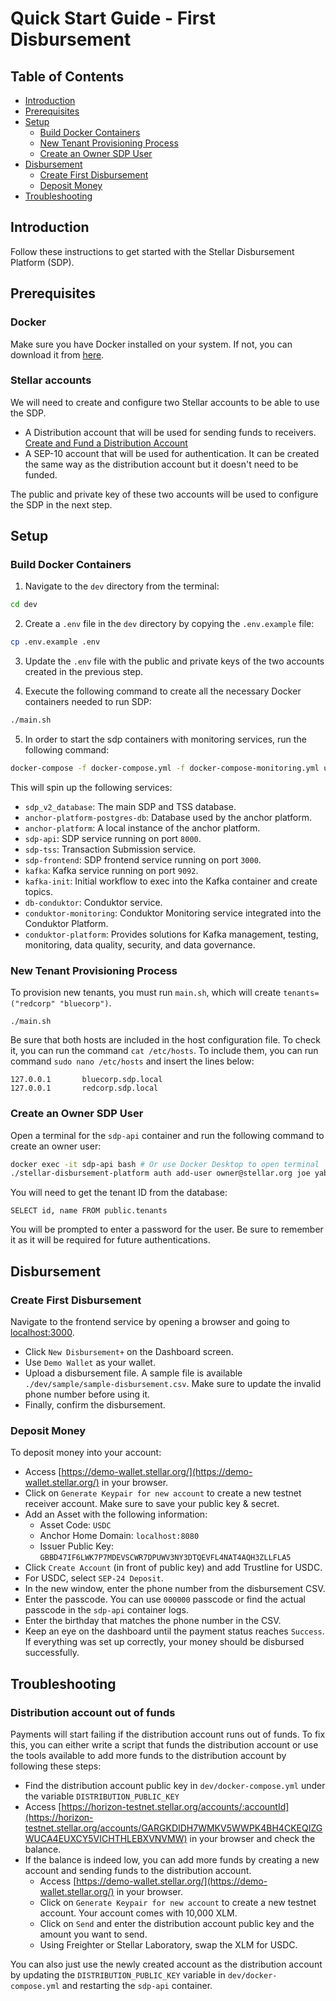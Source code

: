 # Quick Start Guide - First Disbursement

## Table of Contents
  - [Introduction](#introduction)
  - [Prerequisites](#prerequisites)
  - [Setup](#setup)
    - [Build Docker Containers](#build-docker-containers)
    - [New Tenant Provisioning Process](#new-tenant-provisioning-process)
    - [Create an Owner SDP User](#create-an-owner-sdp-user)
  - [Disbursement](#disbursement)
    - [Create First Disbursement](#create-first-disbursement)
    - [Deposit Money](#deposit-money)
  - [Troubleshooting](#troubleshooting)

## Introduction

Follow these instructions to get started with the Stellar Disbursement Platform (SDP).

## Prerequisites

### Docker

Make sure you have Docker installed on your system. If not, you can download it from [here](https://www.docker.com/products/docker-desktop).

### Stellar accounts 
We will need to create and configure two Stellar accounts to be able to use the SDP. 
* A Distribution account that will be used for sending funds to receivers. [Create and Fund a Distribution Account](https://developers.stellar.org/docs/stellar-disbursement-platform/getting-started#create-and-fund-a-distribution-account)
* A SEP-10 account that will be used for authentication. It can be created the same way as the distribution account but it doesn't need to be funded.

The public and private key of these two accounts will be used to configure the SDP in the next step.

## Setup

### Build Docker Containers

1. Navigate to the `dev` directory from the terminal:
```sh
cd dev
```

2. Create a `.env` file in the `dev` directory by copying the `.env.example` file:
```sh
cp .env.example .env
```

3. Update the `.env` file with the public and private keys of the two accounts created in the previous step.

4. Execute the following command to create all the necessary Docker containers needed to run SDP:
```sh
./main.sh
```

5. In order to start the sdp containers with monitoring services, run the following command:
```sh
docker-compose -f docker-compose.yml -f docker-compose-monitoring.yml up
````

This will spin up the following services:

- `sdp_v2_database`: The main SDP and TSS database.
- `anchor-platform-postgres-db`: Database used by the anchor platform.
- `anchor-platform`: A local instance of the anchor platform.
- `sdp-api`: SDP service running on port `8000`.
- `sdp-tss`: Transaction Submission service.
- `sdp-frontend`: SDP frontend service running on port `3000`.
- `kafka`: Kafka service running on port `9092`.
- `kafka-init`:  Initial workflow to exec into the Kafka container and create topics.
- `db-conduktor`: Conduktor service.
- `conduktor-monitoring`: Conduktor Monitoring service integrated into the Conduktor Platform.
- `conduktor-platform`: Provides solutions for Kafka management, testing, monitoring, data quality, security, and data governance.


### New Tenant Provisioning Process

To provision new tenants, you must run `main.sh`, which will create `tenants=("redcorp" "bluecorp")`. 

```
./main.sh
```

Be sure that both hosts are included in the host configuration file.
To check it, you can run the command `cat /etc/hosts`.
To include them, you can run command `sudo nano /etc/hosts` and insert the lines below:

```
127.0.0.1       bluecorp.sdp.local
127.0.0.1       redcorp.sdp.local
```

### Create an Owner SDP User

Open a terminal for the `sdp-api` container and run the following command to create an owner user:

```sh
docker exec -it sdp-api bash # Or use Docker Desktop to open terminal
./stellar-disbursement-platform auth add-user owner@stellar.org joe yabuki --password --owner --roles owner --tenant-id TENANT_ID
```

You will need to get the tenant ID from the database:
```
SELECT id, name FROM public.tenants
```

You will be prompted to enter a password for the user. Be sure to remember it as it will be required for future authentications.

## Disbursement

### Create First Disbursement

Navigate to the frontend service by opening a browser and going to [localhost:3000](http://localhost:3000).

- Click `New Disbursement+` on the Dashboard screen.
- Use `Demo Wallet` as your wallet.
- Upload a disbursement file. A sample file is available `./dev/sample/sample-disbursement.csv`. Make sure to update the invalid phone number before using it.
- Finally, confirm the disbursement.

### Deposit Money

To deposit money into your account:

- Access [https://demo-wallet.stellar.org/](https://demo-wallet.stellar.org/) in your browser.
- Click on `Generate Keypair for new account` to create a new testnet receiver account. Make sure to save your public key & secret.
- Add an Asset with the following information:
  - Asset Code: `USDC`
  - Anchor Home Domain: `localhost:8080`
  - Issuer Public Key: `GBBD47IF6LWK7P7MDEVSCWR7DPUWV3NY3DTQEVFL4NAT4AQH3ZLLFLA5`
- Click `Create Account` (in front of public key) and add Trustline for USDC.
- For USDC, select `SEP-24 Deposit`.
- In the new window, enter the phone number from the disbursement CSV.
- Enter the passcode. You can use `000000` passcode or find the actual passcode in the `sdp-api` container logs.
- Enter the birthday that matches the phone number in the CSV.
- Keep an eye on the dashboard until the payment status reaches `Success`. If everything was set up correctly, your money should be disbursed successfully.

## Troubleshooting

### Distribution account out of funds

Payments will start failing if the distribution account runs out of funds. To fix this, you can either write a script that funds the distribution account or use the tools
available to add more funds to the distribution account by following these steps:

- Find the distribution account public key in `dev/docker-compose.yml` under the variable `DISTRIBUTION_PUBLIC_KEY`
- Access [https://horizon-testnet.stellar.org/accounts/:accountId](https://horizon-testnet.stellar.org/accounts/GARGKDIDH7WMKV5WWPK4BH4CKEQIZGWUCA4EUXCY5VICHTHLEBXVNVMW) in your browser and check the balance.
- If the balance is indeed low, you can add more funds by creating a new account and sending funds to the distribution account.
  - Access [https://demo-wallet.stellar.org/](https://demo-wallet.stellar.org/) in your browser.
  - Click on `Generate Keypair for new account` to create a new testnet account. Your account comes with 10,000 XLM.
  - Click on `Send` and enter the distribution account public key and the amount you want to send.
  - Using Freighter or Stellar Laboratory, swap the XLM for USDC.

You can also just use the newly created account as the distribution account by updating the `DISTRIBUTION_PUBLIC_KEY` variable in `dev/docker-compose.yml` and restarting the `sdp-api` container.
